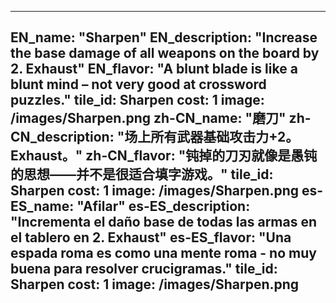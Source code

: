 ---

EN_name: "Sharpen"
EN_description: "Increase the base damage of all weapons on the board by 2. Exhaust"
EN_flavor: "A blunt blade is like a blunt mind – not very good at crossword puzzles."
tile_id: Sharpen
cost: 1
image: /images/Sharpen.png
zh-CN_name: "磨刀"
zh-CN_description: "场上所有武器基础攻击力+2。Exhaust。"
zh-CN_flavor: "钝掉的刀刃就像是愚钝的思想——并不是很适合填字游戏。"
tile_id: Sharpen
cost: 1
image: /images/Sharpen.png
es-ES_name: "Afilar"
es-ES_description: "Incrementa el daño base de todas las armas en el tablero en 2. Exhaust"
es-ES_flavor: "Una espada roma es como una mente roma - no muy buena para resolver crucigramas."
tile_id: Sharpen
cost: 1
image: /images/Sharpen.png
---